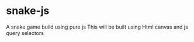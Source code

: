 # snake-js
A snake game build using pure js
This will be built using Html canvas and js query selectors
